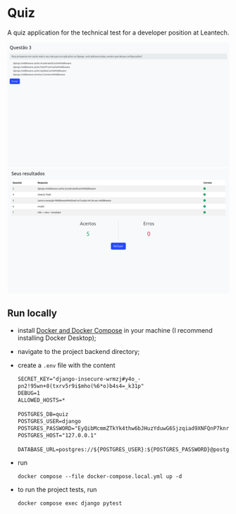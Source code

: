 # Quiz

A quiz application for the technical test for a developer position at Leantech.

![Question](./screenshots/main.png)
![Results](./screenshots/results.png)

## Run locally

-   install [Docker and Docker Compose](https://docs.docker.com/engine/install/) in your machine (I recommend installing Docker Desktop);
-   navigate to the project backend directory;
-   create a `.env` file with the content

        SECRET_KEY="django-insecure-wrmzj#y4o_-pn2!95wn+8(txrv5r9i$mho(%6*o)b4s4=_k31p"
        DEBUG=1
        ALLOWED_HOSTS=*

        POSTGRES_DB=quiz
        POSTGRES_USER=django
        POSTGRES_PASSWORD="EyQibMcmmZTkYk4thw6bJHuzYduwG6Sjzqiad9XNFQnP7knrFE5Q5JHftTqAPeiMrqLkAbebT49MwYRAa9DAe5RQNDNxoa5kTNwukYxE4kGpwC3fbYD7H4D7faAdsAAf"
        POSTGRES_HOST="127.0.0.1"

        DATABASE_URL=postgres://${POSTGRES_USER}:${POSTGRES_PASSWORD}@postgres:5432/${POSTGRES_DB}

-   run

        docker compose --file docker-compose.local.yml up -d

-   to run the project tests, run

        docker compose exec django pytest

